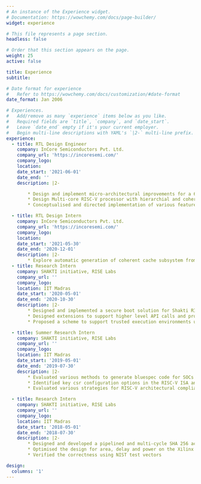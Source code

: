 ```yaml
---
# An instance of the Experience widget.
# Documentation: https://wowchemy.com/docs/page-builder/
widget: experience

# This file represents a page section.
headless: false

# Order that this section appears on the page.
weight: 25
active: false

title: Experience
subtitle:

# Date format for experience
#   Refer to https://wowchemy.com/docs/customization/#date-format
date_format: Jan 2006

# Experiences.
#   Add/remove as many `experience` items below as you like.
#   Required fields are `title`, `company`, and `date_start`.
#   Leave `date_end` empty if it's your current employer.
#   Begin multi-line descriptions with YAML's `|2-` multi-line prefix.
experience:
  - title: RTL Design Engineer
    company: InCore Semiconductors Pvt. Ltd. 
    company_url: 'https://incoresemi.com/'
    company_logo: 
    location:
    date_start: '2021-06-01'
    date_end: ''
    description: |2-

        * Design and implement micro-architectural improvements for a 6stage in-order RISC-V Cores.
        * Design Multi-core RISC-V processor with hierarchial and coherent Caches.
        * Conceptualised and directed implementation of various features for key tools in the RISC‐V Architectural Testing ecosystem for testing various extensions in the specification. 

  - title: RTL Design Intern
    company: InCore Semiconductors Pvt. Ltd. 
    company_url: 'https://incoresemi.com/'
    company_logo: 
    location:
    date_start: '2021-05-30'
    date_end: '2020-12-01'
    description: |2-
        * Explore automatic generation of coherent cache subsystem from SSP.
  - title: Research Intern
    company: SHAKTI initiative, RISE Labs 
    company_url: ''
    company_logo: 
    location: IIT Madras
    date_start: '2020-05-01'
    date_end: '2020-10-30'
    description: |2-
        * Designed and implemented a secure boot solution for Shakti RISC‐V cores. The solution consisted of a signing tool, framework and run‐time libraries to be integrated with the firmware.
        * Designed extensions to support higher level API calls and provide better security guarantees.
        * Proposed a scheme to support trusted execution environments using a co‐processor by analysing various solutions such as Intel SGX, Sanctum and Keystone.

  - title: Summer Research Intern
    company: SHAKTI initiative, RISE Labs 
    company_url: ''
    company_logo: 
    location: IIT Madras
    date_start: '2019-05-01'
    date_end: '2019-07-30'
    description: |2-
        * Evaluated various methods to generate bluespec code for SOCs based on a given configuration. Implemented a tool which could automatically generate SOCs with optimal address mappings for heterogeneous and hierarchical busses.
        * Identified key csr configuration options in the RISC‐V ISA and designed a scheme to describe the custom behaviours. Implemented an open‐source tool([riscv-config]({{< relref "/project/riscv-config" >}})) in python to validate descriptions and verify legality of behaviours.
        * Evaluated various strategies for RISC‐V architectural compliance testing and implemented a dynamic, scalable and easy‐to‐use open‐source framework([riscof]({{< relref "/project/riscof" >}})) based on the best strategy.

  - title: Research Intern
    company: SHAKTI initiative, RISE Labs
    company_url: ''
    company_logo: 
    location: IIT Madras
    date_start: '2018-05-01'
    date_end: '2018-07-30'
    description: |2- 
        * Designed and developed a pipelined and multi‐cycle SHA 256 accelerator in Bluespec System Verilog.
        * Optimised the design for area, delay and power on the Xilinx Artix‐7 FPGA.
        * Verified the correctness using NIST test vectors

design:
  columns: '1'
---
```

